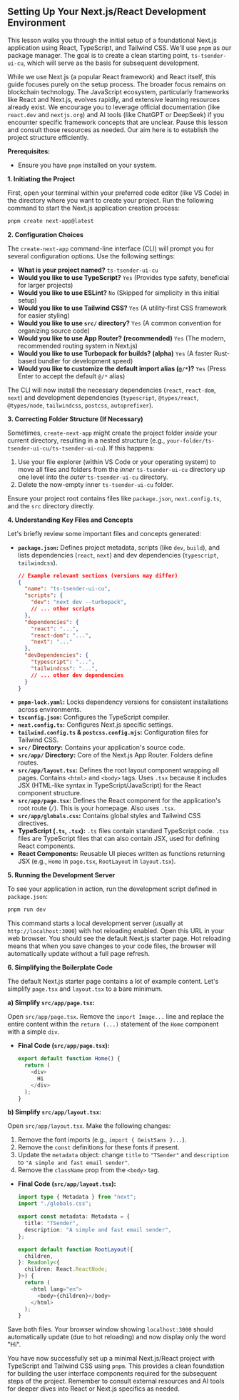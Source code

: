 ## Setting Up Your Next.js/React Development Environment

This lesson walks you through the initial setup of a foundational Next.js application using React, TypeScript, and Tailwind CSS. We'll use `pnpm` as our package manager. The goal is to create a clean starting point, `ts-tsender-ui-cu`, which will serve as the basis for subsequent development.

While we use Next.js (a popular React framework) and React itself, this guide focuses purely on the setup process. The broader focus remains on blockchain technology. The JavaScript ecosystem, particularly frameworks like React and Next.js, evolves rapidly, and extensive learning resources already exist. We encourage you to leverage official documentation (like `react.dev` and `nextjs.org`) and AI tools (like ChatGPT or DeepSeek) if you encounter specific framework concepts that are unclear. Pause this lesson and consult those resources as needed. Our aim here is to establish the project structure efficiently.

**Prerequisites:**

*   Ensure you have `pnpm` installed on your system.

**1. Initiating the Project**

First, open your terminal within your preferred code editor (like VS Code) in the directory where you want to create your project. Run the following command to start the Next.js application creation process:

```bash
pnpm create next-app@latest
```

**2. Configuration Choices**

The `create-next-app` command-line interface (CLI) will prompt you for several configuration options. Use the following settings:

*   **What is your project named?** `ts-tsender-ui-cu`
*   **Would you like to use TypeScript?** `Yes` (Provides type safety, beneficial for larger projects)
*   **Would you like to use ESLint?** `No` (Skipped for simplicity in this initial setup)
*   **Would you like to use Tailwind CSS?** `Yes` (A utility-first CSS framework for easier styling)
*   **Would you like to use `src/` directory?** `Yes` (A common convention for organizing source code)
*   **Would you like to use App Router? (recommended)** `Yes` (The modern, recommended routing system in Next.js)
*   **Would you like to use Turbopack for builds? (alpha)** `Yes` (A faster Rust-based bundler for development speed)
*   **Would you like to customize the default import alias (`@/*`)?** `Yes` (Press Enter to accept the default `@/*` alias)

The CLI will now install the necessary dependencies (`react`, `react-dom`, `next`) and development dependencies (`typescript`, `@types/react`, `@types/node`, `tailwindcss`, `postcss`, `autoprefixer`).

**3. Correcting Folder Structure (If Necessary)**

Sometimes, `create-next-app` might create the project folder *inside* your current directory, resulting in a nested structure (e.g., `your-folder/ts-tsender-ui-cu/ts-tsender-ui-cu`). If this happens:

1.  Use your file explorer (within VS Code or your operating system) to move all files and folders from the *inner* `ts-tsender-ui-cu` directory up one level into the *outer* `ts-tsender-ui-cu` directory.
2.  Delete the now-empty inner `ts-tsender-ui-cu` folder.

Ensure your project root contains files like `package.json`, `next.config.ts`, and the `src` directory directly.

**4. Understanding Key Files and Concepts**

Let's briefly review some important files and concepts generated:

*   **`package.json`:** Defines project metadata, scripts (like `dev`, `build`), and lists dependencies (`react`, `next`) and dev dependencies (`typescript`, `tailwindcss`).
    ```json
    // Example relevant sections (versions may differ)
    {
      "name": "ts-tsender-ui-cu",
      "scripts": {
        "dev": "next dev --turbopack",
        // ... other scripts
      },
      "dependencies": {
        "react": "...",
        "react-dom": "...",
        "next": "..."
      },
      "devDependencies": {
        "typescript": "...",
        "tailwindcss": "...",
        // ... other dev dependencies
      }
    }
    ```
*   **`pnpm-lock.yaml`:** Locks dependency versions for consistent installations across environments.
*   **`tsconfig.json`:** Configures the TypeScript compiler.
*   **`next.config.ts`:** Configures Next.js specific settings.
*   **`tailwind.config.ts` & `postcss.config.mjs`:** Configuration files for Tailwind CSS.
*   **`src/` Directory:** Contains your application's source code.
*   **`src/app/` Directory:** Core of the Next.js App Router. Folders define routes.
*   **`src/app/layout.tsx`:** Defines the root layout component wrapping all pages. Contains `<html>` and `<body>` tags. Uses `.tsx` because it includes JSX (HTML-like syntax in TypeScript/JavaScript) for the React component structure.
*   **`src/app/page.tsx`:** Defines the React component for the application's root route (`/`). This is your homepage. Also uses `.tsx`.
*   **`src/app/globals.css`:** Contains global styles and Tailwind CSS directives.
*   **TypeScript (`.ts`, `.tsx`):** `.ts` files contain standard TypeScript code. `.tsx` files are TypeScript files that can also contain JSX, used for defining React components.
*   **React Components:** Reusable UI pieces written as functions returning JSX (e.g., `Home` in `page.tsx`, `RootLayout` in `layout.tsx`).

**5. Running the Development Server**

To see your application in action, run the development script defined in `package.json`:

```bash
pnpm run dev
```

This command starts a local development server (usually at `http://localhost:3000`) with hot reloading enabled. Open this URL in your web browser. You should see the default Next.js starter page. Hot reloading means that when you save changes to your code files, the browser will automatically update without a full page refresh.

**6. Simplifying the Boilerplate Code**

The default Next.js starter page contains a lot of example content. Let's simplify `page.tsx` and `layout.tsx` to a bare minimum.

**a) Simplify `src/app/page.tsx`:**

Open `src/app/page.tsx`. Remove the `import Image...` line and replace the entire content within the `return (...)` statement of the `Home` component with a simple `div`.

*   **Final Code (`src/app/page.tsx`):**
    ```typescript jsx
    export default function Home() {
      return (
        <div>
          Hi
        </div>
      );
    }
    ```

**b) Simplify `src/app/layout.tsx`:**

Open `src/app/layout.tsx`. Make the following changes:

1.  Remove the font imports (e.g., `import { GeistSans }...`).
2.  Remove the `const` definitions for these fonts if present.
3.  Update the `metadata` object: change `title` to `"TSender"` and `description` to `"A simple and fast email sender"`.
4.  Remove the `className` prop from the `<body>` tag.

*   **Final Code (`src/app/layout.tsx`):**
    ```typescript jsx
    import type { Metadata } from "next";
    import "./globals.css";

    export const metadata: Metadata = {
      title: "TSender",
      description: "A simple and fast email sender",
    };

    export default function RootLayout({
      children,
    }: Readonly<{
      children: React.ReactNode;
    }>) {
      return (
        <html lang="en">
          <body>{children}</body>
        </html>
      );
    }
    ```

Save both files. Your browser window showing `localhost:3000` should automatically update (due to hot reloading) and now display only the word "Hi".

You have now successfully set up a minimal Next.js/React project with TypeScript and Tailwind CSS using `pnpm`. This provides a clean foundation for building the user interface components required for the subsequent steps of the project. Remember to consult external resources and AI tools for deeper dives into React or Next.js specifics as needed.